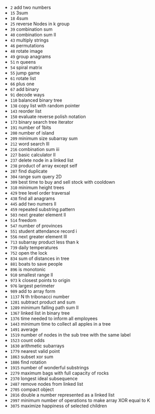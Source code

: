 - `2` add two numbers
- `15` 3sum
- `18` 4sum
- `25` reverse Nodes in k group
- `39` combination sum
- `40` combination sum ll
- `43` multiply strings
- `46` permutations
- `48` rotate image
- `49` group anagrams
- `51` n queens
- `54` spiral matrix
- `55` jump game
- `61` rotate list
- `66` plus one
- `67` add binary
- `91` decode ways
- `110` balanced binary tree
- `138` copy list with random pointer
- `143` reorder list
- `150` evaluate reverse polish notation
- `173` binary search tree iterator
- `191` number of 1bits
- `200` number of island
- `209` minimum size subarray sum
- `212` word search lll
- `216` combination sum iii
- `227` basic calculator II
- `237` delete node in a linked list
- `238` product of array except self
- `287` find duplicate
- `304` range sum query 2D
- `309` best time to buy and sell stock with cooldown
- `310` minimum height trees
- `429` tree level order traversal
- `438` find all anagrams
- `445` add two numers ll
- `459` repeated substring pattern
- `503` next greater element ll
- `514` freedom
- `547` number of provinces
- `551` student attendance record i
- `556` next greater element lll
- `713` subarray product less than k
- `739` daily temperatures
- `752` open the lock
- `834` sum of distances in tree
- `881` boats to save people
- `896` is monotonic
- `910` smallest range ll
- `973` k closest points to origin
- `976` largest perimeter
- `989` add to array form
- `1137` N th tribonacci number
- `1281` subtract product and sum
- `1289` minimum falling path sum II
- `1367` linked list in binary tree
- `1376` time needed to inform all employees
- `1443` minimum time to collect all apples in a tree
- `1491` average
- `1519` number of nodes in the sub tree with the same label
- `1523` count odds
- `1630` arithmetic subarrays
- `1779` nearest valid point
- `1863` subset xor sum
- `1886` find rotation
- `1915` number of wonderful substrings
- `2279` maximum bags with full capacity of rocks
- `2370` longest ideal subsequence
- `2487` remove nodes from linked list
- `2705` compact object
- `2816` double a number represented as a linked list
- `2997` minimum number of operations to make array XOR equal to K
- `3075` maximize happiness of selected children